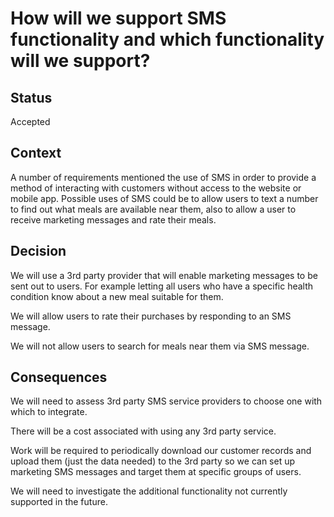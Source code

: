 # How will we support SMS functionality and which functionality will we support?

## Status
Accepted

## Context
A number of requirements mentioned the use of SMS in order to provide a method of interacting with customers without access to the website or mobile app.  Possible uses of SMS could be to allow users to text a number to find out what meals are available near them, also to allow a user to receive marketing messages and rate their meals.

## Decision
We will use a 3rd party provider that will enable marketing messages to be sent out to users.  For example letting all users who have a specific health condition know about a new meal suitable for them.

We will allow users to rate their purchases by responding to an SMS message.

We will not allow users to search for meals near them via SMS message.

## Consequences
We will need to assess 3rd party SMS service providers to choose one with which to integrate.

There will be a cost associated with using any 3rd party service.

Work will be required to periodically download our customer records and upload them (just the data needed) to the 3rd party so we can set up marketing SMS messages and target them at specific groups of users.

We will need to investigate the additional functionality not currently supported in the future.
